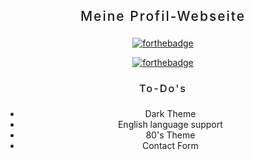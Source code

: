 <div align="center" style="text-align: center; margin: 0 auto;">

<h2 style="letter-spacing: 2px; font-weight: 500; margin-bottom: 22px;">
Meine Profil-Webseite
</h2>

[![forthebadge](http://forthebadge.com/images/badges/built-with-love.svg)](http://forthebadge.com)

[![forthebadge](http://forthebadge.com/images/badges/made-with-vue.svg)](http://forthebadge.com)

</div>

<div align="center" style="text-align: center; margin: 0 auto;">

<h3 style="letter-spacing: 2px; font-weight: 500; margin-bottom: 22px;">
To-Do's
</h3>

<ul>
    <li>
        Dark Theme
    </li>
    <li>
        English language support
    </li>
    <li>
        80's Theme
    </li>
    <li>
        Contact Form
    </li>
</ul>

</div>
